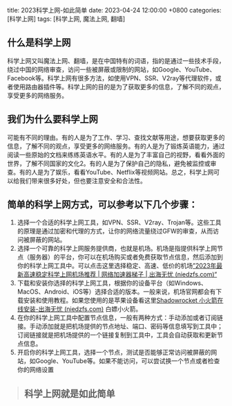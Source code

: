 title: 2023科学上网-如此简单
date: 2023-04-24 12:00:00 +0800
categories: [科学上网]
tags: [科学上网, 魔法上网, 翻墙]
## 什么是科学上网

科学上网又叫魔法上网、翻墙，是在中国特有的词语，指的是通过一些技术手段，绕过中国的网络审查，访问一些被屏蔽或限制的网站，如Google、YouTube、Facebook等。科学上网有很多方法，如使用VPN、SSR、V2ray等代理软件，或者使用路由器插件等。科学上网的目的是为了获取更多的信息，了解不同的观点，享受更多的网络服务。

## 我们为什么要科学上网

可能有不同的理由。有的人是为了工作、学习、查找文献等用途，想要获取更多的信息，了解不同的观点，享受更多的网络服务。有的人是为了锻炼英语能力，通过阅读一些原始的文档来练练英语水平。有的人是为了丰富自己的视野，看看外面的世界，了解不同国家的文化2。有的人是为了保护自己的隐私，避免被监控或审查。有的人是为了娱乐，看看YouTube、Netflix等视频网站。总之，科学上网可以给我们带来很多好处，但也要注意安全和合法性。

## 简单的科学上网方式，可以参考以下几个步骤：

1. 选择一个合适的科学上网工具，如VPN、SSR、V2ray、Trojan等。这些工具的原理是通过加密和代理的方式，让你的网络流量绕过GFW的审查，从而访问被屏蔽的网站。
2. 选择一个可靠的科学上网服务提供商，也就是机场。机场是指提供科学上网节点（服务器）的平台，你可以在机场购买或者免费获取节点信息，然后添加到你的科学上网工具中。可以点击这里选择稳定、高速、低价的机场[”2023年最新高速稳定科学上网机场推荐 | 网络加速器梯子 | 出海无忧 (niedzfs.com)“](https://chwy.niedzfs.com/posts/2023)
3. 下载和安装你选择的科学上网工具，根据你的设备平台（如Windows、MacOS、Android、iOS等）选择合适的版本。一般来说，机场官网都会有下载安装和使用教程。如果您使用的是苹果设备看这里[Shadowrocket 小火箭在线安装-出海无忧 (niedzfs.com)](https://chwy.niedzfs.com/posts/Shadowrocket-小火箭在线安装/) 白嫖小火箭。
4. 在你的科学上网工具中配置节点信息，一般有两种方式：手动添加或者订阅链接。手动添加就是把机场提供的节点地址、端口、密码等信息填写到工具中；订阅链接就是把机场提供的一个链接复制到工具中，工具会自动获取和更新节点信息。
5. 开启你的科学上网工具，选择一个节点，测试是否能够正常访问被屏蔽的网站，如Google、YouTube等。如果不能访问，可以尝试换一个节点或者检查你的网络设置





> ## 科学上网就是如此简单